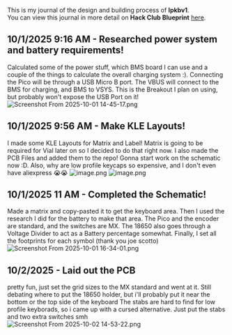 <!--
  ===================    !!READ THIS NOTICE!!   ====================
  DO NOT edit this file manually. Your changes WILL BE OVERWRITTEN!
  This journal is auto generated and updated by Hack Club Blueprint.
  To edit this file, please edit your journal entries on Blueprint.
  ==================================================================
-->

This is my journal of the design and building process of **lpkbv1**.  
You can view this journal in more detail on **Hack Club Blueprint** [here](https://blueprint.hackclub.com/projects/23).


## 10/1/2025 9:16 AM - Researched power system and battery requirements!  

Calculated some of the power stuff, which BMS board I can use and a couple of the things to calculate the overall charging system :). Connecting the Pico will be through a USB Micro B port. The VBUS will connect to the BMS for charging, and BMS to VSYS. This is the Breakout I plan on using, but probably won't expose the USB Port on it!
![Screenshot From 2025-10-01 14-45-17.png](https://blueprint.hackclub.com/user-attachments/blobs/redirect/eyJfcmFpbHMiOnsiZGF0YSI6ODYsInB1ciI6ImJsb2JfaWQifX0=--a8f08b96462f26f55fee5e92ff4392ab50ef0d66/Screenshot%20From%202025-10-01%2014-45-17.png)

  

## 10/1/2025 9:56 AM - Make KLE Layouts!  

I made some KLE Layouts for Matrix and Label! Matrix is going to be required for Vial later on so I decided to do that right now. I also made the PCB Files and added them to the repo! Gonna start work on the schematic now :D. Also, why are low profile keycaps so expensive, and I don't even have aliexpress 😭😭
![image.png](https://blueprint.hackclub.com/user-attachments/blobs/redirect/eyJfcmFpbHMiOnsiZGF0YSI6ODgsInB1ciI6ImJsb2JfaWQifX0=--32dd097d3c982405d639be425bc2720f3cd07782/image.png)
![image.png](https://blueprint.hackclub.com/user-attachments/blobs/redirect/eyJfcmFpbHMiOnsiZGF0YSI6ODksInB1ciI6ImJsb2JfaWQifX0=--420e62bc1db55d0f81cc48383fab8f8197b9ffc5/image.png)

  

## 10/1/2025 11 AM - Completed the Schematic!  

Made a matrix and copy-pasted it to get the keyboard area. Then I used the research I did for the battery to make that area. The Pico and the encoder are standard, and the switches are MX. The 18650 also goes through a Voltage Divider to act as a Battery percentage somewhat. Finally, I set all the footprints for each symbol (thank you joe scotto) <br />
![Screenshot From 2025-10-01 16-34-01.png](https://blueprint.hackclub.com/user-attachments/blobs/redirect/eyJfcmFpbHMiOnsiZGF0YSI6OTAsInB1ciI6ImJsb2JfaWQifX0=--b81998dad0758c9b8a0b4ae3ea07584e97c1e716/Screenshot%20From%202025-10-01%2016-34-01.png)

  

## 10/2/2025 - Laid out the PCB  

pretty fun, just set the grid sizes to the MX standard and went at it. Still debating where to put the 18650 holder, but i'll probably put it near the bottom or the top side of the keyboard
The stabs are hard to find for low profile keyborads, so i came up with a cursed alternative. Just put the stabs and two extra switches smh <br />
![Screenshot From 2025-10-02 14-53-22.png](https://blueprint.hackclub.com/user-attachments/blobs/redirect/eyJfcmFpbHMiOnsiZGF0YSI6OTEsInB1ciI6ImJsb2JfaWQifX0=--45176f1b600b580654aa28ad851997acb864eb4a/Screenshot%20From%202025-10-02%2014-53-22.png)
  

